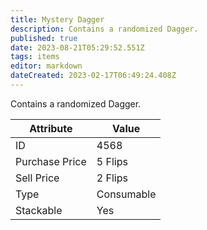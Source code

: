 ```yaml
---
title: Mystery Dagger
description: Contains a randomized Dagger.
published: true
date: 2023-08-21T05:29:52.551Z
tags: items
editor: markdown
dateCreated: 2023-02-17T06:49:24.408Z
---
```


Contains a randomized Dagger.

|Attribute|Value|
|-|-|
|ID|4568|
|Purchase Price|5 Flips|
|Sell Price|2 Flips|
|Type|Consumable|
|Stackable|Yes|

